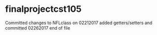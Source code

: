 # finalprojectcst105
Committed changes to NFLclass on 02212017
added getters/setters and committed 02262017
end of file
